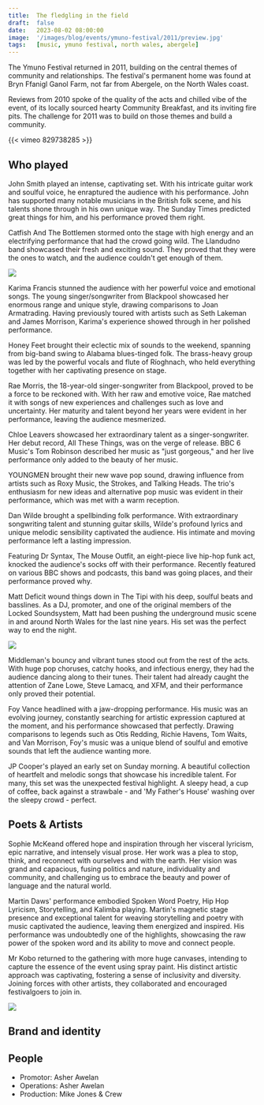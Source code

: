 ```yaml
---
title:  The fledgling in the field
draft:  false
date:   2023-08-02 08:00:00
image:  '/images/blog/events/ymuno-festival/2011/preview.jpg'
tags:   [music, ymuno festival, north wales, abergele]
---
```


The Ymuno Festival returned in 2011, building on the central themes of community and relationships. The festival's permanent home was found at Bryn Ffanigl Ganol Farm, not far from Abergele, on the North Wales coast.

Reviews from 2010 spoke of the quality of the acts and chilled vibe of the event, of its locally sourced hearty Community Breakfast, and its inviting fire pits. The challenge for 2011 was to build on those themes and build a community. 

<div class="vimeo">
{{< vimeo 829738285 >}} 
</div>

Who played
----------

John Smith played an intense, captivating set. With his intricate guitar work and soulful voice, he enraptured the audience with his performance. John has supported many notable musicians in the British folk scene, and his talents shone through in his own unique way. The Sunday Times predicted great things for him, and his performance proved them right.

Catfish And The Bottlemen stormed onto the stage with high energy and an electrifying performance that had the crowd going wild. The Llandudno band showcased their fresh and exciting sound. They proved that they were the ones to watch, and the audience couldn't get enough of them.

![](/images/blog/events/ymuno-festival/2011/image-2.jpg)

Karima Francis stunned the audience with her powerful voice and emotional songs. The young singer/songwriter from Blackpool showcased her enormous range and unique style, drawing comparisons to Joan Armatrading. Having previously toured with artists such as Seth Lakeman and James Morrison, Karima's experience showed through in her polished performance.

Honey Feet brought their eclectic mix of sounds to the weekend, spanning from big-band swing to Alabama blues-tinged folk. The brass-heavy group was led by the powerful vocals and flute of Ríoghnach, who held everything together with her captivating presence on stage.

Rae Morris, the 18-year-old singer-songwriter from Blackpool, proved to be a force to be reckoned with. With her raw and emotive voice, Rae matched it with songs of new experiences and challenges such as love and uncertainty. Her maturity and talent beyond her years were evident in her performance, leaving the audience mesmerized.

Chloe Leavers showcased her extraordinary talent as a singer-songwriter. Her debut record, All These Things, was on the verge of release. BBC 6 Music's Tom Robinson described her music as "just gorgeous," and her live performance only added to the beauty of her music.

YOUNGMEN brought their new wave pop sound, drawing influence from artists such as Roxy Music, the Strokes, and Talking Heads. The trio's enthusiasm for new ideas and alternative pop music was evident in their performance, which was met with a warm reception.

Dan Wilde brought a spellbinding folk performance. With extraordinary songwriting talent and stunning guitar skills, Wilde's profound lyrics and unique melodic sensibility captivated the audience. His intimate and moving performance left a lasting impression.

Featuring Dr Syntax, The Mouse Outfit, an eight-piece live hip-hop funk act, knocked the audience's socks off with their performance. Recently featured on various BBC shows and podcasts, this band was going places, and their performance proved why.

Matt Deficit wound things down in The Tipi with his deep, soulful beats and basslines. As a DJ, promoter, and one of the original members of the Locked Soundsystem, Matt had been pushing the underground music scene in and around North Wales for the last nine years. His set was the perfect way to end the night.

![](/images/blog/events/ymuno-festival/2011/image-3.jpg)

Middleman's bouncy and vibrant tunes stood out from the rest of the acts. With huge pop choruses, catchy hooks, and infectious energy, they had the audience dancing along to their tunes. Their talent had already caught the attention of Zane Lowe, Steve Lamacq, and XFM, and their performance only proved their potential.

Foy Vance headlined with a jaw-dropping performance. His music was an evolving journey, constantly searching for artistic expression captured at the moment, and his performance showcased that perfectly. Drawing comparisons to legends such as Otis Redding, Richie Havens, Tom Waits, and Van Morrison, Foy's music was a unique blend of soulful and emotive sounds that left the audience wanting more.

JP Cooper's played an early set on Sunday morning. A beautiful collection of heartfelt and melodic songs that showcase his incredible talent. For many, this set was the unexpected festival highlight. A sleepy head, a cup of coffee, back against a strawbale - and 'My Father's House' washing over the sleepy crowd - perfect.

Poets & Artists
---------------

Sophie McKeand offered hope and inspiration through her visceral lyricism, epic narrative, and intensely visual prose. Her work was a plea to stop, think, and reconnect with ourselves and with the earth. Her vision was grand and capacious, fusing politics and nature, individuality and community, and challenging us to embrace the beauty and power of language and the natural world.

Martin Daws' performance embodied Spoken Word Poetry, Hip Hop Lyricism, Storytelling, and Kalimba playing. Martin's magnetic stage presence and exceptional talent for weaving storytelling and poetry with music captivated the audience, leaving them energized and inspired. His performance was undoubtedly one of the highlights, showcasing the raw power of the spoken word and its ability to move and connect people.

Mr Kobo returned to the gathering with more huge canvases, intending to capture the essence of the event using spray paint. His distinct artistic approach was captivating, fostering a sense of inclusivity and diversity. Joining forces with other artists, they collaborated and encouraged festivalgoers to join in.

![](/images/blog/events/ymuno-festival/2011/image-4.jpg)

Brand and identity
------------------

People
------

*   Promotor: Asher Awelan
*   Operations: Asher Awelan
*   Production: Mike Jones & Crew